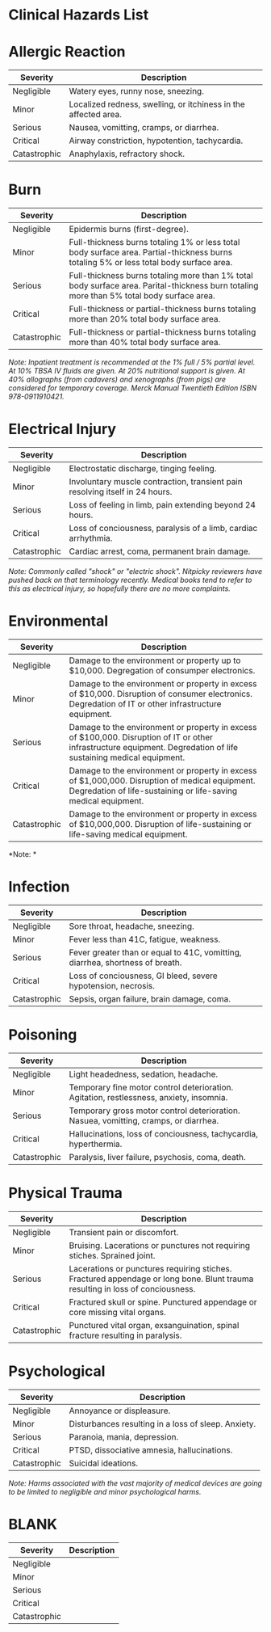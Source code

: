 Clinical Hazards List
=====================

# Allergic Reaction

| Severity | Description |
| -------- | ----------- |
| Negligible | Watery eyes, runny nose, sneezing. |
| Minor | Localized redness, swelling, or itchiness in the affected area. |
| Serious | Nausea, vomitting, cramps, or diarrhea. |
| Critical | Airway constriction, hypotention, tachycardia. |
| Catastrophic | Anaphylaxis, refractory shock. |

# Burn

| Severity | Description |
| -------- | ----------- |
| Negligible | Epidermis burns (first-degree). |
| Minor | Full-thickness burns totaling 1% or less total body surface area.  Partial-thickness burns totaling 5% or less total body surface area. |
| Serious | Full-thickness burns totaling more than 1% total body surface area.  Parital-thickness burn totaling more than 5% total body surface area. |
| Critical | Full-thickness or partial-thickness burns totaling more than 20% total body surface area. |
| Catastrophic | Full-thickness or partial-thickness burns totaling more than 40% total body surface area. |

*Note: Inpatient treatment is recommended at the 1% full / 5% partial level.  At 10% TBSA IV fluids are given.  At 20% nutritional support is given.  At 40% allographs (from cadavers) and xenographs (from pigs) are considered for temporary coverage.  Merck Manual Twentieth Edition ISBN 978-0911910421.*

# Electrical Injury

| Severity | Description |
| -------- | ----------- |
| Negligible | Electrostatic discharge, tinging feeling. |
| Minor | Involuntary muscle contraction, transient pain resolving itself in 24 hours. |
| Serious | Loss of feeling in limb, pain extending beyond 24 hours. |
| Critical | Loss of conciousness, paralysis of a limb, cardiac arrhythmia.  |
| Catastrophic | Cardiac arrest, coma, permanent brain damage. |

*Note: Commonly called "shock" or "electric shock".  Nitpicky reviewers have pushed back on that terminology recently.  Medical books tend to refer to this as electrical injury, so hopefully there are no more complaints.*

# Environmental

| Severity | Description |
| -------- | ----------- |
| Negligible | Damage to the environment or property up to $10,000. Degregation of consumper electronics. |
| Minor | Damage to the environment or property in excess of $10,000. Disruption of consumer electronics.  Degredation of IT or other infrastructure equipment. |
| Serious | Damage to the environment or property in excess of $100,000. Disruption of IT or other infrastructure equipment.  Degredation of life sustaining medical equipment. |
| Critical | Damage to the environment or property in excess of $1,000,000. Disruption of medical equipment.  Degredation of life-sustaining or life-saving medical equipment. |
| Catastrophic | Damage to the environment or property in excess of $10,000,000. Disruption of life-sustaining or life-saving medical equipment. |

*Note: *

# Infection

|Severity | Description |
| -------- | ----------- |
| Negligible | Sore throat, headache, sneezing. |
| Minor | Fever less than 41C, fatigue, weakness.  |
| Serious | Fever greater than or equal to 41C, vomitting, diarrhea, shortness of breath. |
| Critical | Loss of conciousness, GI bleed, severe hypotension, necrosis. |
| Catastrophic | Sepsis, organ failure, brain damage, coma. |

# Poisoning

| Severity | Description |
| -------- | ----------- |
| Negligible | Light headedness, sedation, headache. |
| Minor | Temporary fine motor control deterioration.  Agitation, restlessness, anxiety, insomnia. |
| Serious | Temporary gross motor control deterioration.  Nasuea, vomitting, cramps, or diarrhea. |
| Critical | Hallucinations, loss of conciousness, tachycardia, hyperthermia. |
| Catastrophic | Paralysis, liver failure, psychosis, coma, death. |

# Physical Trauma

| Severity | Description |
| -------- | ----------- |
| Negligible | Transient pain or discomfort. |
| Minor | Bruising. Lacerations or punctures not requiring stiches.  Sprained joint. |
| Serious | Lacerations or punctures requiring stiches. Fractured appendage or long bone. Blunt trauma resulting in loss of conciousness. |
| Critical | Fractured skull or spine. Punctured appendage or core missing vital organs. |
| Catastrophic | Punctured vital organ, exsanguination, spinal fracture resulting in paralysis. |

# Psychological

| Severity | Description |
| -------- | ----------- |
| Negligible | Annoyance or displeasure. |
| Minor | Disturbances resulting in a loss of sleep.  Anxiety. |
| Serious | Paranoia, mania, depression. |
| Critical | PTSD, dissociative amnesia, hallucinations.  |
| Catastrophic | Suicidal ideations.  |

*Note: Harms associated with the vast majority of medical devices are going to be limited to negligible and minor psychological harms.*

# BLANK

| Severity | Description |
| -------- | ----------- |
| Negligible | |
| Minor | |
| Serious | |
| Critical | |
| Catastrophic | |
